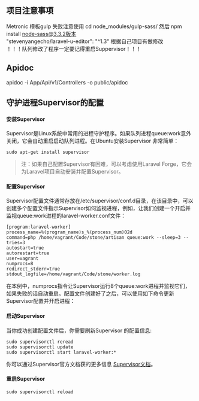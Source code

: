 ## 项目注意事项
Metronic 模板gulp 失败注意使用 cd node_modules/gulp-sass/ 然后 npm install node-sass@3.3.2版本  
"stevenyangecho/laravel-u-editor": "^1.3" 根据自己项目有做修改  
！！！队列修改了程序一定要记得重启Suppervisor！！！  

## Apidoc
apidoc -i App/Api/v1/Controllers -o public/apidoc  

## 守护进程Supervisor的配置
#### 安装Supervisor

Supervisor是Linux系统中常用的进程守护程序。如果队列进程queue:work意外关闭，它会自动重启启动队列进程。在Ubuntu安装Supervisor 非常简单：

````
sudo apt-get install supervisor
````

> 注：如果自己配置Supervisor有困难，可以考虑使用Laravel Forge，它会为Laravel项目自动安装并配置Supervisor。
> 
#### 配置Supervisor

Supervisor配置文件通常存放在/etc/supervisor/conf.d目录，在该目录中，可以创建多个配置文件指示Supervisor如何监视进程，例如，让我们创建一个开启并监视queue:work进程的laravel-worker.conf文件：

````
[program:laravel-worker]
process_name=%(program_name)s_%(process_num)02d
command=php /home/vagrant/Code/stone/artisan queue:work --sleep=3 --tries=3
autostart=true
autorestart=true
user=vagrant
numprocs=8
redirect_stderr=true
stdout_logfile=/home/vagrant/Code/stone/worker.log
````

在本例中，numprocs指令让Supervisor运行8个queue:work进程并监视它们，如果失败的话自动重启。配置文件创建好了之后，可以使用如下命令更新Supervisor配置并开启进程：

#### 启动Supervisor

当你成功创建配置文件后，你需要刷新Supervisor 的配置信息:

````
sudo supervisorctl reread
sudo supervisorctl update
sudo supervisorctl start laravel-worker:*
````

你可以通过Supervisor官方文档获的更多信息 [Supervisor文档](http://supervisord.org/index.html)。

#### 重启Supervisor

````
sudo supervisorctl reload
````
